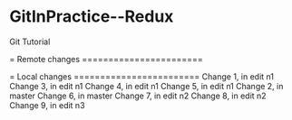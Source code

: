 # GitInPractice--Redux
Git Tutorial

= Remote changes =======================

= Local changes ========================
Change 1, in edit n1
Change 3, in edit n1
Change 4, in edit n1
Change 5, in edit n1
Change 2, in master
Change 6, in master
Change 7, in edit n2
Change 8, in edit n2
Change 9, in edit n3
